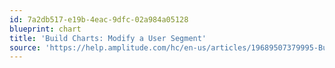 ```yaml
---
id: 7a2db517-e19b-4eac-9dfc-02a984a05128
blueprint: chart
title: 'Build Charts: Modify a User Segment'
source: 'https://help.amplitude.com/hc/en-us/articles/19689507379995-Build-charts-in-Amplitude-Modify-a-user-segment'
---
```

